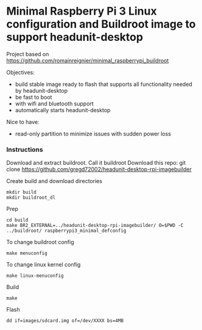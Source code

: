 # Minimal Raspberry Pi 3 Linux configuration and Buildroot image to support headunit-desktop

Project based on https://github.com/romainreignier/minimal_raspberrypi_buildroot

Objectives:
- build stable image ready to flash that supports all functionality needed by headunit-desktop
- be fast to boot
- with wifi and bluetooth support
- automatically starts headunit-desktop

Nice to have:
- read-only partition to minimize issues with sudden power loss

### Instructions
Download and extract buildroot. Call it buildroot
Download this repo: 
    git clone https://github.com/gregd72002/headunit-desktop-rpi-imagebuilder

Create build and download directories

    mkdir build
    mkdir buildroot_dl
  
Prep

    cd build
    make BR2_EXTERNAL=../headunit-desktop-rpi-imagebuilder/ O=$PWD -C ../buildroot/ raspberrypi3_minimal_defconfig

To change buildroot config

    make menuconfig

To change linux kernel config

    make linux-menuconfig

Build

    make


Flash

    dd if=images/sdcard.img of=/dev/XXXX bs=4MB
